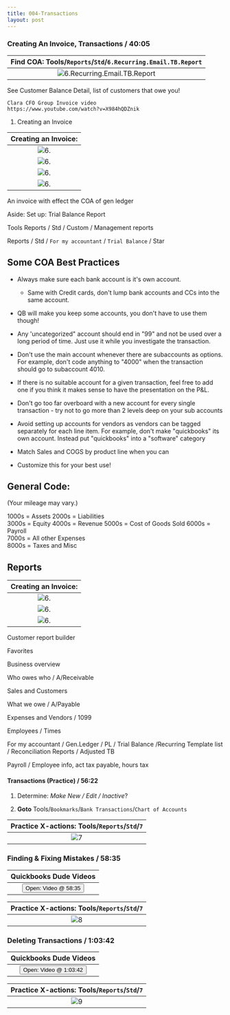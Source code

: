 ```yaml
---
title: 004-Transactions
layout: post
---
```



### Creating An Invoice, Transactions / 40:05   


|**Find COA**: Tools/`Reports`/`Std`/`6.Recurring.Email.TB.Report`|
|:--:|
|![6.Recurring.Email.TB.Report](/assets/images/6.Recurring.Email.TB.Report.png)|

See Customer Balance Detail, list of customers that owe you!

```
Clara CFO Group Invoice video 
https://www.youtube.com/watch?v=X984hQDZnik
```


1. Creating an Invoice

|**Creating an Invoice**: |
|:--:|
|![6.](/assets/images/6.1.create.invoices.png)|
|![6.](/assets/images/6.2.create.invoices.png)|
|![6.](/assets/images/6.create.INVOICES.set.up.defaults.png)|
|![6.](/assets/images/6.generate.INVOICE.png)|

An invoice with effect the COA of gen ledger


Aside: Set up: Trial Balance Report


Tools Reports / Std / Custom / Management reports


Reports / Std / `For my accountant` / `Trial Balance` / Star 

## Some COA Best Practices

- Always make sure each bank account is it's own account.  
  - Same with Credit cards, don't lump bank accounts and CCs into the same account.  

- QB will make you keep some accounts, you don't have to use them though!
   
- Any 'uncategorized" account should end in "99" and not be used over a long period of time. Just use it while you investigate the transaction.

- Don't use the main account whenever there are subaccounts as options. For example, don't code anything to "4000" when the transaction should go to subaccount 4010.

- If there is no suitable account for a given transaction, feel free to add one if you think it makes sense to have the presentation on the P&L. 

- Don't go too far overboard with a new account for every single transaction - try not to go more than 2 levels deep on your sub accounts 

- Avoid setting up accounts for vendors as vendors can be tagged separately for each line item. For example, don't make "quickbooks" its own account. Instead put "quickbooks" into a "software" category 

- Match Sales and COGS by product line when you can

- Customize this for your best use! 


## General Code: 
(Your mileage may vary.)

 1000s = Assets
 2000s = Liabilities  
 3000s = Equity
 4000s = Revenue
 5000s = Cost of Goods Sold
 6000s = Payroll  
 7000s = All other Expenses  
 8000s = Taxes and Misc




## Reports

|**Creating an Invoice**: |
|:--:|
|![6.](/assets/images/6.customer.bala.detail.report.png)|
|![6.](/assets/images/6.customer.bala.detail.report2.png)|
|![6.](/assets/images/6.customer.bala.detail.report3.png)|

Customer report builder

Favorites

Business overview

Who owes who / A/Receivable

Sales and Customers

What we owe / A/Payable

Expenses and Vendors / 1099

Employees / Times

For my accountant   / Gen.Ledger / PL / Trial Balance /Recurring Template list / Reconciliation Reports / Adjusted TB

Payroll / Employee info, act tax payable, hours tax  



#### Transactions (Practice) / 56:22



1. Determine:  *Make New / Edit / Inactive*?

2. **Goto** Tools/`Bookmarks`/`Bank Transactions`/`Chart of Accounts`  


|**Practice X-actions**: Tools/`Reports`/`Std`/`7`|
|:--:|
|![7](/assets/images/7.pracvtice.invoices.png)|



### Finding & Fixing Mistakes / 58:35



| Quickbooks Dude Videos |
|:-:|
| <button onclick="openWindow()">Open: Video @ 58:35</button>|


|**Practice X-actions**: Tools/`Reports`/`Std`/`7`|
|:--:|
|![8](/assets/images/8.fixing.edit.invoices.png)|


### Deleting Transactions / 1:03:42


| Quickbooks Dude Videos |
|:-:|
| <button onclick="openWindow()">Open: Video @ 1:03:42</button>|


|**Practice X-actions**: Tools/`Reports`/`Std`/`7`|
|:--:|
|![9](/assets/images/9-deleting-xactions.png)|
